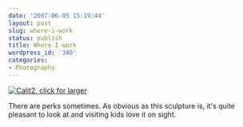 ```yaml
---
date: '2007-06-05 15:19:44'
layout: post
slug: where-i-work
status: publish
title: Where I work
wordpress_id: '340'
categories:
- Photography
---
```



[
![Calit2, click for larger](http://www.phfactor.net/wp-pics/calit2-wp.jpg)
](http://www.phfactor.net/wp-pics/calit2.JPG)

There are perks sometimes. As obvious as this sculpture is, it's quite pleasant to look at and visiting kids love it on sight.

